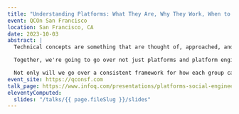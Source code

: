 ```yaml
---
title: "Understanding Platforms: What They Are, Why They Work, When to Use Them, How to Build Them"
event: QCOn San Francisco
location: San Francisco, CA
date: 2023-10-03
abstract: |
  Technical concepts are something that are thought of, approached, and understood differently across engineers, managers, and executives. Bridging the gaps and providing understanding to a complex and nuanced topic across all three groups can sometimes feel impossible. In this talk, we'll do just that.

  Together, we're going to go over not just platforms and platform engineering, but the very fabric of doing, what it means to learn, and how collective thought scales across a team, an organization and an industry. Utilizing that, we'll go over platform engineering from the perspectives of an engineer, a manager, and an executive. All at the same time.

  Not only will we go over a consistent framework for how each group can think about and understand platform engineering, we'll spend time going over how each group can communicate with other and understand each other in a way that's effective, actionable, and transformative.
event_site: https://qconsf.com
talk_page: https://www.infoq.com/presentations/platforms-social-engineering/
eleventyComputed:
  slides: "/talks/{{ page.fileSlug }}/slides"
---
```

